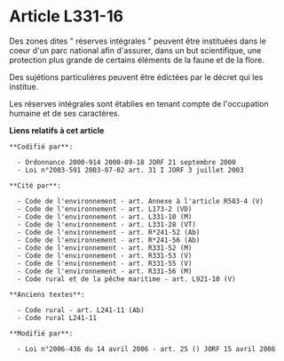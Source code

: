 # Article L331-16

Des zones dites " réserves intégrales " peuvent être instituées dans le coeur d'un parc national afin d'assurer, dans un but
scientifique, une protection plus grande de certains éléments de la faune et de la flore.

Des sujétions particulières peuvent être édictées par le décret qui les institue.

Les réserves intégrales sont établies en tenant compte de l'occupation humaine et de ses caractères.

**Liens relatifs à cet article**

	**Codifié par**:

	  - Ordonnance 2000-914 2000-09-18 JORF 21 septembre 2000
	  - Loi n°2003-591 2003-07-02 art. 31 I JORF 3 juillet 2003

	**Cité par**:

	  - Code de l'environnement - art. Annexe à l'article R583-4 (V)
	  - Code de l'environnement - art. L173-2 (VD)
	  - Code de l'environnement - art. L331-10 (M)
	  - Code de l'environnement - art. L331-28 (VT)
	  - Code de l'environnement - art. R*241-52 (Ab)
	  - Code de l'environnement - art. R*241-56 (Ab)
	  - Code de l'environnement - art. R331-52 (M)
	  - Code de l'environnement - art. R331-53 (V)
	  - Code de l'environnement - art. R331-55 (V)
	  - Code de l'environnement - art. R331-56 (M)
	  - Code rural et de la pêche maritime - art. L921-10 (V)

	**Anciens textes**:

	  - Code rural - art. L241-11 (Ab)
	  - Code rural L241-11

	**Modifié par**:

	  - Loi n°2006-436 du 14 avril 2006 - art. 25 () JORF 15 avril 2006
